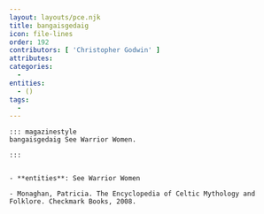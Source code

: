 ```yaml
---
layout: layouts/pce.njk
title: bangaisgedaig
icon: file-lines
order: 192
contributors: [ 'Christopher Godwin' ]
attributes:
categories:
  - 
entities:
  - ()
tags:
  - 
---
```

``` tab [group1:Info]
::: magazinestyle
bangaisgedaig See Warrior Women.

:::
```
``` tab [group1:Attributes]
```
``` tab [group1:Entities]
- **entities**: See Warrior Women
```
``` tab [group1:Sources]
- Monaghan, Patricia. The Encyclopedia of Celtic Mythology and Folklore. Checkmark Books, 2008.
```
